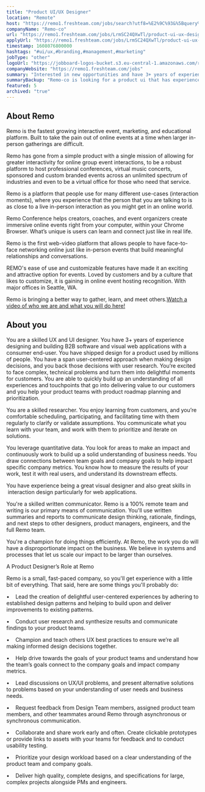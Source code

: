 ```yaml
---
title: "Product UI/UX Designer"
location: "Remote"
host: "https://remo1.freshteam.com/jobs/search?utf8=%E2%9C%93&%5Bquery%5D=&%5Bbranch_id%5D=&%5Bremote%5D=0&%5Bremote%5D=1&commit=Go"
companyName: "Remo-co"
url: "https://remo1.freshteam.com/jobs/LrmSC24QXwTl/product-ui-ux-designer-remote"
applyUrl: "https://remo1.freshteam.com/jobs/LrmSC24QXwTl/product-ui-ux-designer-remote#applicant-form"
timestamp: 1608076800000
hashtags: "#ui/ux,#branding,#management,#marketing"
jobType: "other"
logoUrl: "https://jobboard-logos-bucket.s3.eu-central-1.amazonaws.com/remo-co"
companyWebsite: "https://remo1.freshteam.com/jobs"
summary: "Interested in new opportunities and have 3+ years of experience designing and building B2B software and visual web applications with a consumer end-user? Remo-co has a job opening for a product ui."
summaryBackup: "Remo-co is looking for a product ui that has experience in: #ui/ux, #branding, #management."
featured: 5
archived: "true"
---
```


## About Remo

Remo is the fastest growing interactive event, marketing, and educational platform. Built to take the pain out of online events at a time when larger in-person gatherings are difficult. 

Remo has gone from a simple product with a single mission of allowing for greater interactivity for online group event interactions, to be a robust platform to host professional conferences, virtual music concerts, sponsored and custom branded events across an unlimited spectrum of industries and even to be a virtual office for those who need that service. 

Remo is a platform that people use for many different use-cases (interaction moments), where you experience that the person that you are talking to is as close to a live in-person interaction as you might get in an online world. 

Remo Conference helps creators, coaches, and event organizers create immersive online events right from your computer, within your Chrome Browser. What’s unique is users can learn and connect just like in real life. 

Remo is the first web-video platform that allows people to have face-to-face networking online just like in-person events that build meaningful relationships and conversations. 

REMO's ease of use and customizable features have made it an exciting and attractive option for events. Loved by customers and by a culture that likes to customize, it is gaining in online event hosting recognition. With major offices in Seattle, WA.

Remo is bringing a better way to gather, learn, and meet others.[Watch a video of who we are and what you will do here!](https://youtu.be/FI095y4sbMI)

## About you 

You are a skilled UX and UI designer. You have 3+ years of experience designing and building B2B software and visual web applications with a consumer end-user. You have shipped design for a product used by millions of people. You have a span user-centered approach when making design decisions, and you back those decisions with user research. You’re excited to face complex, technical problems and turn them into delightful moments for customers. You are able to quickly build up an understanding of all experiences and touchpoints that go into delivering value to our customers and you help your product teams with product roadmap planning and prioritization.

You are a skilled researcher. You enjoy learning from customers, and you’re comfortable scheduling, participating, and facilitating time with them regularly to clarify or validate assumptions. You communicate what you learn with your team, and work with them to prioritize and iterate on solutions.

You leverage quantitative data. You look for areas to make an impact and continuously work to build up a solid understanding of business needs. You draw connections between team goals and company goals to help impact specific company metrics. You know how to measure the results of your work, test it with real users, and understand its downstream effects.

You have experience being a great visual designer and also great skills in  interaction design particularly for web applications.

You're a skilled written communicator. Remo is a 100% remote team and writing is our primary means of communication. You'll use written summaries and reports to communicate design thinking, rationale, findings, and next steps to other designers, product managers, engineers, and the full Remo team.

You're a champion for doing things efficiently. At Remo, the work you do will have a disproportionate impact on the business. We believe in systems and processes that let us scale our impact to be larger than ourselves.

A Product Designer’s Role at Remo

Remo is a small, fast-paced company, so you'll get experience with a little bit of everything. That said, here are some things you'll probably do:

•    Lead the creation of delightful user-centered experiences by adhering to established design patterns and helping to build upon and deliver improvements to existing patterns.

•    Conduct user research and synthesize results and communicate findings to your product teams.

•    Champion and teach others UX best practices to ensure we’re all making informed design decisions together.

•    Help drive towards the goals of your product teams and understand how the team’s goals connect to the company goals and impact company metrics.

•    Lead discussions on UX/UI problems, and present alternative solutions to problems based on your understanding of user needs and business needs.

•    Request feedback from Design Team members, assigned product team members, and other teammates around Remo through asynchronous or synchronous communication.

•    Collaborate and share work early and often. Create clickable prototypes or provide links to assets with your teams for feedback and to conduct usability testing.

•    Prioritize your design workload based on a clear understanding of the product team and company goals.

•    Deliver high quality, complete designs, and specifications for large, complex projects alongside PMs and engineers.
